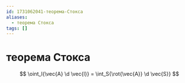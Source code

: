 ```yaml
---
id: 1731062041-теорема-Стокса
aliases:
  - теорема Стокса
tags: []
---
```


# теорема Стокса
$$
\oint_l{\vec{A} \d \vec{l}} = \int_S{\rot{\vec{A}} \d \vec{S}}
$$
